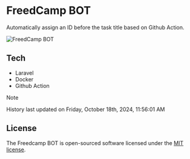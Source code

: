 # FreedCamp BOT

Automatically assign an ID before the task title based on Github Action.

![FreedCamp BOT](https://repository-images.githubusercontent.com/737932867/7d34798b-2680-471c-b089-a78a718d3d6a)

## Tech

- Laravel
- Docker
- Github Action

> [!NOTE]  
> History last updated on Friday, October 18th, 2024, 11:56:01 AM

## License

The Freedcamp BOT is open-sourced software licensed under the [MIT license](https://opensource.org/licenses/MIT).
